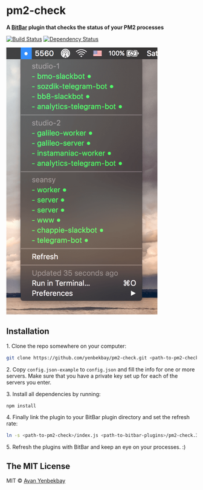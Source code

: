 # pm2-check
**A [BitBar](https://github.com/matryer/bitbar) plugin that checks the status of your PM2 processes**

[![Build Status][travis-image]][travis-url] [![Dependency Status][daviddm-image]][daviddm-url]

<img width="400" alt="pm2-check demo" src="demo.png"/>

## Installation

1\. Clone the repo somewhere on your computer:

```bash
git clone https://github.com/yenbekbay/pm2-check.git <path-to-pm2-check>
```

2\. Copy `config.json-example` to `config.json` and fill the info for one or more servers. Make sure that you have a private key set up for each of the servers you enter.

3\. Install all dependencies by running:

```bash
npm install
```

4\. Finally link the plugin to your BitBar plugin directory and set the refresh rate:

```bash
ln -s <path-to-pm2-check>/index.js <path-to-bitbar-plugins>/pm2-check.30m.js
```

5\. Refresh the plugins with BitBar and keep an eye on your processes. :)

## The MIT License

MIT © [Ayan Yenbekbay](http://yenbekbay.me)


[travis-url]: https://travis-ci.org/yenbekbay/pm2-check
[travis-image]: https://img.shields.io/travis/yenbekbay/pm2-check.svg

[daviddm-image]: https://david-dm.org/yenbekbay/pm2-check.svg?theme=shields.io
[daviddm-url]: https://david-dm.org/yenbekbay/pm2-check
